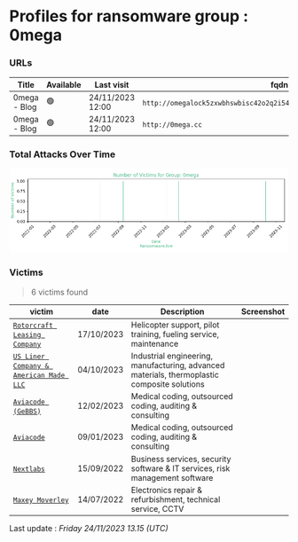 # Profiles for ransomware group : **0mega**



### URLs
| Title | Available | Last visit | fqdn | Screenshot 
|---|---|---|---|---|
| 0mega - Blog | 🟢 | 24/11/2023 12:00 | `http://omegalock5zxwbhswbisc42o2q2i54vdulyvtqqbudqousisjgc7j7yd.onion` | <a href="https://images.ransomware.live/screenshots/omegalock5zxwbhswbisc42o2q2i54vdulyvtqqbudqousisjgc7j7yd-onion.png" target=_blank>📸</a> | 
| 0mega - Blog | 🟢 | 24/11/2023 12:00 | `http://0mega.cc` | <a href="https://images.ransomware.live/screenshots/0mega-cc.png" target=_blank>📸</a> | 

### Total Attacks Over Time

![Statistics](../graphs/stats-0mega.png)


### Victims

> 6 victims found

| victim | date | Description | Screenshot | 
|---|---|---|---|
| [`Rotorcraft Leasing Company`](https://google.com/search?q=Rotorcraft+Leasing+Company) | 17/10/2023 | Helicopter support, pilot training, fueling service, maintenance |   |
| [`US Liner Company & American Made LLC`](https://google.com/search?q=US+Liner+Company+%26+American+Made+LLC) | 04/10/2023 | Industrial engineering, manufacturing, advanced materials, thermoplastic composite solutions |   |
| [`Aviacode (GeBBS)`](https://google.com/search?q=Aviacode+%28GeBBS%29) | 12/02/2023 | Medical coding, outsourced coding, auditing & consulting |   |
| [`Aviacode`](https://google.com/search?q=Aviacode) | 09/01/2023 | Medical coding, outsourced coding, auditing & consulting |   |
| [`Nextlabs`](https://google.com/search?q=Nextlabs) | 15/09/2022 | Business services, security software & IT services, risk management software  |   |
| [`Maxey Moverley`](https://google.com/search?q=Maxey+Moverley) | 14/07/2022 | Electronics repair & refurbishment, technical service, CCTV |   |



Last update : _Friday 24/11/2023 13.15 (UTC)_

